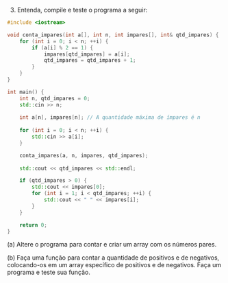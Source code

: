 3. Entenda, compile e teste o programa a seguir:

```cpp
#include <iostream>

void conta_impares(int a[], int n, int impares[], int& qtd_impares) {
    for (int i = 0; i < n; ++i) {
        if (a[i] % 2 == 1) {
            impares[qtd_impares] = a[i];
            qtd_impares = qtd_impares + 1;
        }
    }
}

int main() {
    int n, qtd_impares = 0;
    std::cin >> n;
    
    int a[n], impares[n]; // A quantidade máxima de ímpares é n
    
    for (int i = 0; i < n; ++i) {
        std::cin >> a[i];
    }

    conta_impares(a, n, impares, qtd_impares);
    
    std::cout << qtd_impares << std::endl;

    if (qtd_impares > 0) {
        std::cout << impares[0];
        for (int i = 1; i < qtd_impares; ++i) {
            std::cout << " " << impares[i];
        }
    }

    return 0;
}

```


(a) Altere o programa para contar e criar um array com os números pares.  

(b) Faça uma função para contar a quantidade de positivos e de negativos, colocando-os em um array específico
de positivos e de negativos. Faça um programa e teste sua função.  
